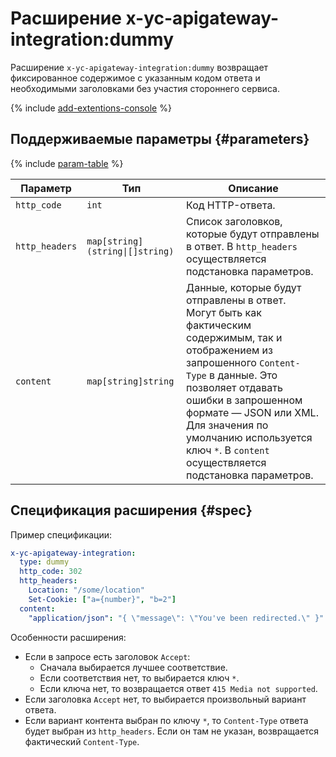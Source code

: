 # Расширение x-yc-apigateway-integration:dummy

Расширение `x-yc-apigateway-integration:dummy` возвращает фиксированное содержимое с указанным кодом ответа и необходимыми заголовками без участия стороннего сервиса.

{% include [add-extentions-console](../../../_includes/api-gateway/add-extentions-console.md) %}

## Поддерживаемые параметры {#parameters}

{% include [param-table](../../../_includes/api-gateway/parameters-table.md) %}

Параметр | Тип | Описание 
----|----|----
`http_code` | `int` | Код HTTP-ответа.
`http_headers` | `map[string](string\|[]string)` | Список заголовков, которые будут отправлены в ответ. В `http_headers` осуществляется подстановка параметров.
`content` | `map[string]string` | Данные, которые будут отправлены в ответ. <br>Могут быть как фактическим содержимым, так и отображением из запрошенного `Content-Type` в данные. Это позволяет отдавать ошибки в запрошенном формате — JSON или XML. Для значения по умолчанию используется ключ `*`. В `content` осуществляется подстановка параметров.

## Спецификация расширения {#spec}

Пример спецификации: 

```yaml
x-yc-apigateway-integration:
  type: dummy
  http_code: 302
  http_headers:
    Location: "/some/location"
    Set-Cookie: ["a={number}", "b=2"]
  content:
    "application/json": "{ \"message\": \"You've been redirected.\" }"
```

Особенности расширения:
* Если в запросе есть заголовок `Accept`:
    * Сначала выбирается лучшее соответствие.
    * Если соответствия нет, то выбирается ключ `*`.
    * Если ключа нет, то возвращается ответ `415 Media not supported`. 
* Если заголовка `Accept` нет, то выбирается произвольный вариант ответа.
* Если вариант контента выбран по ключу `*`, то `Content-Type` ответа будет выбран из `http_headers`. Если он там не указан, возвращается фактический `Content-Type`.
